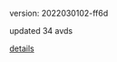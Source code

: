 version: 2022030102-ff6d

updated 34 avds

[details](https://github.com/0x74f917491bfa7ebfa379/ali_avd_db/blob/master/change_log/2022/03/01/02/ff6d.txt)